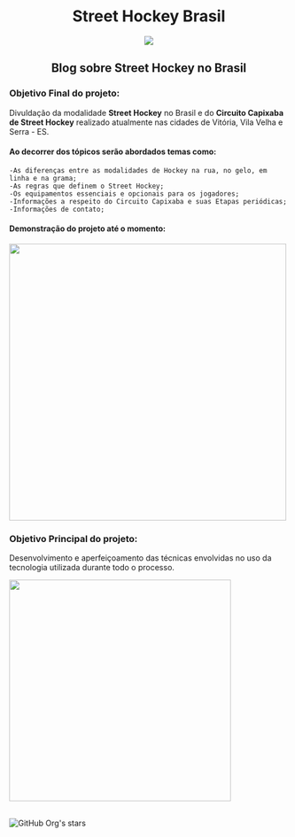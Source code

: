 <h1 align="center">Street Hockey Brasil</h1>

<p align="center">
<img src="http://img.shields.io/static/v1?label=STATUS&message=EM%20DESENVOLVIMENTO&color=GREEN&style=for-the-badge"/>
</p>

<h2 align="center">Blog sobre Street Hockey no Brasil</h2>

<h3>Objetivo Final do projeto:</h3>
Divuldação da modalidade <b>Street Hockey</b> no Brasil e do <b>Circuito Capixaba de Street Hockey</b> realizado atualmente nas cidades de
Vitória, Vila Velha e Serra - ES.

<h4>Ao decorrer dos tópicos serão abordados temas como:</h4>

```
-As diferenças entre as modalidades de Hockey na rua, no gelo, em linha e na grama;
-As regras que definem o Street Hockey;
-Os equipamentos essenciais e opcionais para os jogadores;
-Informações a respeito do Circuito Capixaba e suas Etapas periódicas;
-Informações de contato;
```

<h4>Demonstração do projeto até o momento:</h4>
<img height="500px" src="/assets/images/Esboço-Street-Hockey-Webpage2.png">

<h3>Objetivo Principal do projeto:</h3>
Desenvolvimento e aperfeiçoamento das técnicas envolvidas no uso da tecnologia utilizada durante todo o processo.

<img height="400px" src="/assets/images/Esboço-Grid-Template-Area.png"><br><br>

![GitHub Org's stars](https://img.shields.io/github/stars/Israel-Carneiro/street-hockey-br?style=social)
